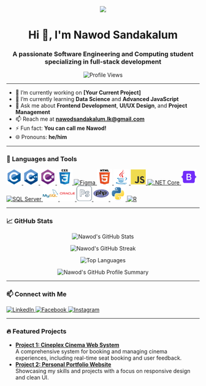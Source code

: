 <p align="center" ><img  src = "https://github.com/7oSkaaa/7oSkaaa/blob/main/Images/about_me.gif?raw=true" width = 100px></p>
<h1 align="center">Hi 👋, I'm Nawod Sandakalum</h1>
<h3 align="center">A passionate Software Engineering and Computing student specializing in full-stack development</h3>

<p align="center">
  <img src="https://komarev.com/ghpvc/?username=Nawod-perera&label=Profile%20views&color=0e75b6&style=flat" alt="Profile Views" />
</p>

---

- 🔭 I’m currently working on **[Your Current Project]**
- 🌱 I’m currently learning **Data Science** and **Advanced JavaScript**
- 💬 Ask me about **Frontend Development**, **UI/UX Design**, and **Project Management**
- 📫 Reach me at **nawodsandakalum.lk@gmail.com**
- ⚡ Fun fact: **You can call me Nawod!**
- 🌐 Pronouns: **he/him**

---

### 🚀 Languages and Tools

<p align="left"> 
  <a href="https://www.cprogramming.com/" target="_blank" rel="noreferrer"> 
    <img src="https://raw.githubusercontent.com/devicons/devicon/master/icons/c/c-original.svg" alt="C" width="40" height="40"/> 
  </a> 
  <a href="https://www.w3schools.com/cpp/" target="_blank" rel="noreferrer"> 
    <img src="https://raw.githubusercontent.com/devicons/devicon/master/icons/cplusplus/cplusplus-original.svg" alt="C++" width="40" height="40"/> 
  </a> 
  <a href="https://www.w3schools.com/cs/" target="_blank" rel="noreferrer"> 
    <img src="https://raw.githubusercontent.com/devicons/devicon/master/icons/csharp/csharp-original.svg" alt="C#" width="40" height="40"/> 
  </a> 
  <a href="https://www.w3schools.com/css/" target="_blank" rel="noreferrer"> 
    <img src="https://raw.githubusercontent.com/devicons/devicon/master/icons/css3/css3-original-wordmark.svg" alt="CSS3" width="40" height="40"/> 
  </a> 
  <a href="https://www.figma.com/" target="_blank" rel="noreferrer"> 
    <img src="https://www.vectorlogo.zone/logos/figma/figma-icon.svg" alt="Figma" width="40" height="40"/> 
  </a> 
  <a href="https://www.w3.org/html/" target="_blank" rel="noreferrer"> 
    <img src="https://raw.githubusercontent.com/devicons/devicon/master/icons/html5/html5-original-wordmark.svg" alt="HTML5" width="40" height="40"/> 
  </a> 
  <a href="https://www.java.com" target="_blank" rel="noreferrer"> 
    <img src="https://raw.githubusercontent.com/devicons/devicon/master/icons/java/java-original.svg" alt="Java" width="40" height="40"/> 
  </a> 
  <a href="https://developer.mozilla.org/en-US/docs/Web/JavaScript" target="_blank" rel="noreferrer"> 
    <img src="https://raw.githubusercontent.com/devicons/devicon/master/icons/javascript/javascript-original.svg" alt="JavaScript" width="40" height="40"/> 
  </a> 
  <a href="https://dotnet.microsoft.com/" target="_blank" rel="noreferrer">
    <img src="https://upload.wikimedia.org/wikipedia/commons/e/ee/.NET_Core_Logo.svg" alt=".NET Core" width="40" height="40"/>
  </a>
  <a href="https://getbootstrap.com/" target="_blank" rel="noreferrer">
    <img src="https://raw.githubusercontent.com/devicons/devicon/master/icons/bootstrap/bootstrap-plain.svg" alt="Bootstrap" width="40" height="40"/>
  </a>
  <a href="https://www.microsoft.com/en-us/sql-server" target="_blank" rel="noreferrer"> 
    <img src="https://www.svgrepo.com/show/303229/microsoft-sql-server-logo.svg" alt="SQL Server" width="40" height="40"/> 
  </a> 
  <a href="https://www.mysql.com/" target="_blank" rel="noreferrer"> 
    <img src="https://raw.githubusercontent.com/devicons/devicon/master/icons/mysql/mysql-original-wordmark.svg" alt="MySQL" width="40" height="40"/> 
  </a> 
  <a href="https://www.oracle.com/" target="_blank" rel="noreferrer"> 
    <img src="https://raw.githubusercontent.com/devicons/devicon/master/icons/oracle/oracle-original.svg" alt="Oracle" width="40" height="40"/> 
  </a> 
  <a href="https://www.photoshop.com/en" target="_blank" rel="noreferrer"> 
    <img src="https://raw.githubusercontent.com/devicons/devicon/master/icons/photoshop/photoshop-line.svg" alt="Photoshop" width="40" height="40"/> 
  </a> 
  <a href="https://www.php.net" target="_blank" rel="noreferrer"> 
    <img src="https://raw.githubusercontent.com/devicons/devicon/master/icons/php/php-original.svg" alt="PHP" width="40" height="40"/> 
  </a> 
  <a href="https://www.python.org" target="_blank" rel="noreferrer"> 
    <img src="https://raw.githubusercontent.com/devicons/devicon/master/icons/python/python-original.svg" alt="Python" width="40" height="40"/> 
  </a> 
  <a href="https://www.r-project.org/" target="_blank" rel="noreferrer"> 
    <img src="https://www.r-project.org/logo/Rlogo.svg" alt="R" width="40" height="40"/> 
  </a>
</p>


---

### 📈 GitHub Stats
<p align="center">
  <img src="https://github-readme-stats.vercel.app/api?username=Nawod-perera&show_icons=true&theme=radical" alt="Nawod's GitHub Stats"/>
</p>
<p align="center">
  <img src="https://github-readme-streak-stats.herokuapp.com/?user=Nawod-perera&theme=radical" alt="Nawod's GitHub Streak"/>
</p>
<p align="center">
  <img src="https://github-readme-stats.vercel.app/api/top-langs/?username=Nawod-perera&layout=compact&theme=radical" alt="Top Languages"/>
</p>
<p align="center">
  <img src="https://github-profile-summary-cards.vercel.app/api/cards/profile-details?username=Nawod-perera&theme=radical" alt="Nawod's GitHub Profile Summary"/>
</p>

---

### 📫 Connect with Me
<p align="left">
  <a href="https://linkedin.com/in/nawod-sandakalum" target="_blank">
    <img src="https://img.icons8.com/fluent/48/000000/linkedin.png" alt="LinkedIn" height="40" width="40"/>
  </a>
  <a href="https://fb.com/sandakalum.perera" target="_blank">
    <img src="https://img.icons8.com/fluent/48/000000/facebook.png" alt="Facebook" height="40" width="40"/>
  </a>
  <a href="https://instagram.com/sandakalum.perera" target="_blank">
    <img src="https://img.icons8.com/fluent/48/000000/instagram-new.png" alt="Instagram" height="40" width="40"/>
  </a>
</p>

---

### 🔥 Featured Projects
- **[Project 1: Cineplex Cinema Web System](https://github.com/Nawod-perera/yourprojectlink)**  
  A comprehensive system for booking and managing cinema experiences, including real-time seat booking and user feedback.
- **[Project 2: Personal Portfolio Website](https://github.com/Nawod-perera/yourprojectlink)**  
  Showcasing my skills and projects with a focus on responsive design and clean UI.
